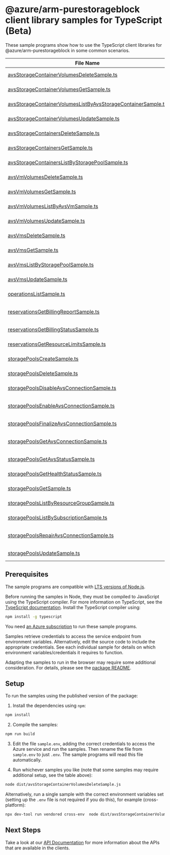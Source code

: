 # @azure/arm-purestorageblock client library samples for TypeScript (Beta)

These sample programs show how to use the TypeScript client libraries for @azure/arm-purestorageblock in some common scenarios.

| **File Name**                                                                                                             | **Description**                                                                                                                                                                                       |
| ------------------------------------------------------------------------------------------------------------------------- | ----------------------------------------------------------------------------------------------------------------------------------------------------------------------------------------------------- |
| [avsStorageContainerVolumesDeleteSample.ts][avsstoragecontainervolumesdeletesample]                                       | delete a volume in an AVS storage container x-ms-original-file: 2024-11-01-preview/AvsStorageContainerVolumes_Delete_MaximumSet_Gen.json                                                              |
| [avsStorageContainerVolumesGetSample.ts][avsstoragecontainervolumesgetsample]                                             | get a volume in an AVS storage container x-ms-original-file: 2024-11-01-preview/AvsStorageContainerVolumes_Get_MaximumSet_Gen.json                                                                    |
| [avsStorageContainerVolumesListByAvsStorageContainerSample.ts][avsstoragecontainervolumeslistbyavsstoragecontainersample] | list volumes in an AVS storage container x-ms-original-file: 2024-11-01-preview/AvsStorageContainerVolumes_ListByAvsStorageContainer_MaximumSet_Gen.json                                              |
| [avsStorageContainerVolumesUpdateSample.ts][avsstoragecontainervolumesupdatesample]                                       | update a volume in an AVS storage container x-ms-original-file: 2024-11-01-preview/AvsStorageContainerVolumes_Update_MaximumSet_Gen.json                                                              |
| [avsStorageContainersDeleteSample.ts][avsstoragecontainersdeletesample]                                                   | delete an AVS storage container x-ms-original-file: 2024-11-01-preview/AvsStorageContainers_Delete_MaximumSet_Gen.json                                                                                |
| [avsStorageContainersGetSample.ts][avsstoragecontainersgetsample]                                                         | get an AVS storage container x-ms-original-file: 2024-11-01-preview/AvsStorageContainers_Get_MaximumSet_Gen.json                                                                                      |
| [avsStorageContainersListByStoragePoolSample.ts][avsstoragecontainerslistbystoragepoolsample]                             | list AVS storage containers by storage pool x-ms-original-file: 2024-11-01-preview/AvsStorageContainers_ListByStoragePool_MaximumSet_Gen.json                                                         |
| [avsVmVolumesDeleteSample.ts][avsvmvolumesdeletesample]                                                                   | delete a volume in an AVS VM x-ms-original-file: 2024-11-01-preview/AvsVmVolumes_Delete_MaximumSet_Gen.json                                                                                           |
| [avsVmVolumesGetSample.ts][avsvmvolumesgetsample]                                                                         | get a volume in an AVS VM x-ms-original-file: 2024-11-01-preview/AvsVmVolumes_Get_MaximumSet_Gen.json                                                                                                 |
| [avsVmVolumesListByAvsVmSample.ts][avsvmvolumeslistbyavsvmsample]                                                         | list volumes in an AVS VM x-ms-original-file: 2024-11-01-preview/AvsVmVolumes_ListByAvsVm_MaximumSet_Gen.json                                                                                         |
| [avsVmVolumesUpdateSample.ts][avsvmvolumesupdatesample]                                                                   | update a volume in an AVS VM x-ms-original-file: 2024-11-01-preview/AvsVmVolumes_Update_MaximumSet_Gen.json                                                                                           |
| [avsVmsDeleteSample.ts][avsvmsdeletesample]                                                                               | delete an AVS VM x-ms-original-file: 2024-11-01-preview/AvsVms_Delete_MaximumSet_Gen.json                                                                                                             |
| [avsVmsGetSample.ts][avsvmsgetsample]                                                                                     | get an AVS VM x-ms-original-file: 2024-11-01-preview/AvsVms_Get_MaximumSet_Gen.json                                                                                                                   |
| [avsVmsListByStoragePoolSample.ts][avsvmslistbystoragepoolsample]                                                         | list AVS VMs by storage pool x-ms-original-file: 2024-11-01-preview/AvsVms_ListByStoragePool_MaximumSet_Gen.json                                                                                      |
| [avsVmsUpdateSample.ts][avsvmsupdatesample]                                                                               | update an AVS VM x-ms-original-file: 2024-11-01-preview/AvsVms_Update_MaximumSet_Gen.json                                                                                                             |
| [operationsListSample.ts][operationslistsample]                                                                           | list the operations for the provider x-ms-original-file: 2024-11-01-preview/Operations_List_MaximumSet_Gen.json                                                                                       |
| [reservationsGetBillingReportSample.ts][reservationsgetbillingreportsample]                                               | provides a summarized report along with actions for resources billed via given reservation x-ms-original-file: 2024-11-01-preview/Reservations_GetBillingReport_MaximumSet_Gen.json                   |
| [reservationsGetBillingStatusSample.ts][reservationsgetbillingstatussample]                                               | provides various statistics about resources billed via given reservation. x-ms-original-file: 2024-11-01-preview/Reservations_GetBillingStatus_MaximumSet_Gen.json                                    |
| [reservationsGetResourceLimitsSample.ts][reservationsgetresourcelimitssample]                                             | limits constraining certain resource properties. x-ms-original-file: 2024-11-01-preview/Reservations_GetResourceLimits_MaximumSet_Gen.json                                                            |
| [storagePoolsCreateSample.ts][storagepoolscreatesample]                                                                   | create a storage pool x-ms-original-file: 2024-11-01-preview/StoragePools_Create_MaximumSet_Gen.json                                                                                                  |
| [storagePoolsDeleteSample.ts][storagepoolsdeletesample]                                                                   | delete a storage pool x-ms-original-file: 2024-11-01-preview/StoragePools_Delete_MaximumSet_Gen.json                                                                                                  |
| [storagePoolsDisableAvsConnectionSample.ts][storagepoolsdisableavsconnectionsample]                                       | disable the existing AVS connection x-ms-original-file: 2024-11-01-preview/StoragePools_DisableAvsConnection_MaximumSet_Gen.json                                                                      |
| [storagePoolsEnableAvsConnectionSample.ts][storagepoolsenableavsconnectionsample]                                         | initiate a connection between the storage pool and a specified AVS SDDC resource x-ms-original-file: 2024-11-01-preview/StoragePools_EnableAvsConnection_MaximumSet_Gen.json                          |
| [storagePoolsFinalizeAvsConnectionSample.ts][storagepoolsfinalizeavsconnectionsample]                                     | finalize an already started AVS connection to a specific AVS SDDC x-ms-original-file: 2024-11-01-preview/StoragePools_FinalizeAvsConnection_MaximumSet_Gen.json                                       |
| [storagePoolsGetAvsConnectionSample.ts][storagepoolsgetavsconnectionsample]                                               | returns current information about an on-going connection to an AVS instance x-ms-original-file: 2024-11-01-preview/StoragePools_GetAvsConnection_MaximumSet_Gen.json                                  |
| [storagePoolsGetAvsStatusSample.ts][storagepoolsgetavsstatussample]                                                       | returns the status of the storage pool connection to AVS x-ms-original-file: 2024-11-01-preview/StoragePools_GetAvsStatus_MaximumSet_Gen.json                                                         |
| [storagePoolsGetHealthStatusSample.ts][storagepoolsgethealthstatussample]                                                 | retrieve health metrics of a storage pool x-ms-original-file: 2024-11-01-preview/StoragePools_GetHealthStatus_MaximumSet_Gen.json                                                                     |
| [storagePoolsGetSample.ts][storagepoolsgetsample]                                                                         | get a storage pool x-ms-original-file: 2024-11-01-preview/StoragePools_Get_MaximumSet_Gen.json                                                                                                        |
| [storagePoolsListByResourceGroupSample.ts][storagepoolslistbyresourcegroupsample]                                         | list storage pools by resource group x-ms-original-file: 2024-11-01-preview/StoragePools_ListByResourceGroup_MaximumSet_Gen.json                                                                      |
| [storagePoolsListBySubscriptionSample.ts][storagepoolslistbysubscriptionsample]                                           | list storage pools by Azure subscription ID x-ms-original-file: 2024-11-01-preview/StoragePools_ListBySubscription_MaximumSet_Gen.json                                                                |
| [storagePoolsRepairAvsConnectionSample.ts][storagepoolsrepairavsconnectionsample]                                         | test and repair, if needed, all configuration elements of the storage pool connection to the AVS instance x-ms-original-file: 2024-11-01-preview/StoragePools_RepairAvsConnection_MaximumSet_Gen.json |
| [storagePoolsUpdateSample.ts][storagepoolsupdatesample]                                                                   | update a storage pool x-ms-original-file: 2024-11-01-preview/StoragePools_Update_MaximumSet_Gen.json                                                                                                  |

## Prerequisites

The sample programs are compatible with [LTS versions of Node.js](https://github.com/nodejs/release#release-schedule).

Before running the samples in Node, they must be compiled to JavaScript using the TypeScript compiler. For more information on TypeScript, see the [TypeScript documentation][typescript]. Install the TypeScript compiler using:

```bash
npm install -g typescript
```

You need [an Azure subscription][freesub] to run these sample programs.

Samples retrieve credentials to access the service endpoint from environment variables. Alternatively, edit the source code to include the appropriate credentials. See each individual sample for details on which environment variables/credentials it requires to function.

Adapting the samples to run in the browser may require some additional consideration. For details, please see the [package README][package].

## Setup

To run the samples using the published version of the package:

1. Install the dependencies using `npm`:

```bash
npm install
```

2. Compile the samples:

```bash
npm run build
```

3. Edit the file `sample.env`, adding the correct credentials to access the Azure service and run the samples. Then rename the file from `sample.env` to just `.env`. The sample programs will read this file automatically.

4. Run whichever samples you like (note that some samples may require additional setup, see the table above):

```bash
node dist/avsStorageContainerVolumesDeleteSample.js
```

Alternatively, run a single sample with the correct environment variables set (setting up the `.env` file is not required if you do this), for example (cross-platform):

```bash
npx dev-tool run vendored cross-env  node dist/avsStorageContainerVolumesDeleteSample.js
```

## Next Steps

Take a look at our [API Documentation][apiref] for more information about the APIs that are available in the clients.

[avsstoragecontainervolumesdeletesample]: https://github.com/Azure/azure-sdk-for-js/blob/main/sdk/purestorageblock/arm-purestorageblock/samples/v1-beta/typescript/src/avsStorageContainerVolumesDeleteSample.ts
[avsstoragecontainervolumesgetsample]: https://github.com/Azure/azure-sdk-for-js/blob/main/sdk/purestorageblock/arm-purestorageblock/samples/v1-beta/typescript/src/avsStorageContainerVolumesGetSample.ts
[avsstoragecontainervolumeslistbyavsstoragecontainersample]: https://github.com/Azure/azure-sdk-for-js/blob/main/sdk/purestorageblock/arm-purestorageblock/samples/v1-beta/typescript/src/avsStorageContainerVolumesListByAvsStorageContainerSample.ts
[avsstoragecontainervolumesupdatesample]: https://github.com/Azure/azure-sdk-for-js/blob/main/sdk/purestorageblock/arm-purestorageblock/samples/v1-beta/typescript/src/avsStorageContainerVolumesUpdateSample.ts
[avsstoragecontainersdeletesample]: https://github.com/Azure/azure-sdk-for-js/blob/main/sdk/purestorageblock/arm-purestorageblock/samples/v1-beta/typescript/src/avsStorageContainersDeleteSample.ts
[avsstoragecontainersgetsample]: https://github.com/Azure/azure-sdk-for-js/blob/main/sdk/purestorageblock/arm-purestorageblock/samples/v1-beta/typescript/src/avsStorageContainersGetSample.ts
[avsstoragecontainerslistbystoragepoolsample]: https://github.com/Azure/azure-sdk-for-js/blob/main/sdk/purestorageblock/arm-purestorageblock/samples/v1-beta/typescript/src/avsStorageContainersListByStoragePoolSample.ts
[avsvmvolumesdeletesample]: https://github.com/Azure/azure-sdk-for-js/blob/main/sdk/purestorageblock/arm-purestorageblock/samples/v1-beta/typescript/src/avsVmVolumesDeleteSample.ts
[avsvmvolumesgetsample]: https://github.com/Azure/azure-sdk-for-js/blob/main/sdk/purestorageblock/arm-purestorageblock/samples/v1-beta/typescript/src/avsVmVolumesGetSample.ts
[avsvmvolumeslistbyavsvmsample]: https://github.com/Azure/azure-sdk-for-js/blob/main/sdk/purestorageblock/arm-purestorageblock/samples/v1-beta/typescript/src/avsVmVolumesListByAvsVmSample.ts
[avsvmvolumesupdatesample]: https://github.com/Azure/azure-sdk-for-js/blob/main/sdk/purestorageblock/arm-purestorageblock/samples/v1-beta/typescript/src/avsVmVolumesUpdateSample.ts
[avsvmsdeletesample]: https://github.com/Azure/azure-sdk-for-js/blob/main/sdk/purestorageblock/arm-purestorageblock/samples/v1-beta/typescript/src/avsVmsDeleteSample.ts
[avsvmsgetsample]: https://github.com/Azure/azure-sdk-for-js/blob/main/sdk/purestorageblock/arm-purestorageblock/samples/v1-beta/typescript/src/avsVmsGetSample.ts
[avsvmslistbystoragepoolsample]: https://github.com/Azure/azure-sdk-for-js/blob/main/sdk/purestorageblock/arm-purestorageblock/samples/v1-beta/typescript/src/avsVmsListByStoragePoolSample.ts
[avsvmsupdatesample]: https://github.com/Azure/azure-sdk-for-js/blob/main/sdk/purestorageblock/arm-purestorageblock/samples/v1-beta/typescript/src/avsVmsUpdateSample.ts
[operationslistsample]: https://github.com/Azure/azure-sdk-for-js/blob/main/sdk/purestorageblock/arm-purestorageblock/samples/v1-beta/typescript/src/operationsListSample.ts
[reservationsgetbillingreportsample]: https://github.com/Azure/azure-sdk-for-js/blob/main/sdk/purestorageblock/arm-purestorageblock/samples/v1-beta/typescript/src/reservationsGetBillingReportSample.ts
[reservationsgetbillingstatussample]: https://github.com/Azure/azure-sdk-for-js/blob/main/sdk/purestorageblock/arm-purestorageblock/samples/v1-beta/typescript/src/reservationsGetBillingStatusSample.ts
[reservationsgetresourcelimitssample]: https://github.com/Azure/azure-sdk-for-js/blob/main/sdk/purestorageblock/arm-purestorageblock/samples/v1-beta/typescript/src/reservationsGetResourceLimitsSample.ts
[storagepoolscreatesample]: https://github.com/Azure/azure-sdk-for-js/blob/main/sdk/purestorageblock/arm-purestorageblock/samples/v1-beta/typescript/src/storagePoolsCreateSample.ts
[storagepoolsdeletesample]: https://github.com/Azure/azure-sdk-for-js/blob/main/sdk/purestorageblock/arm-purestorageblock/samples/v1-beta/typescript/src/storagePoolsDeleteSample.ts
[storagepoolsdisableavsconnectionsample]: https://github.com/Azure/azure-sdk-for-js/blob/main/sdk/purestorageblock/arm-purestorageblock/samples/v1-beta/typescript/src/storagePoolsDisableAvsConnectionSample.ts
[storagepoolsenableavsconnectionsample]: https://github.com/Azure/azure-sdk-for-js/blob/main/sdk/purestorageblock/arm-purestorageblock/samples/v1-beta/typescript/src/storagePoolsEnableAvsConnectionSample.ts
[storagepoolsfinalizeavsconnectionsample]: https://github.com/Azure/azure-sdk-for-js/blob/main/sdk/purestorageblock/arm-purestorageblock/samples/v1-beta/typescript/src/storagePoolsFinalizeAvsConnectionSample.ts
[storagepoolsgetavsconnectionsample]: https://github.com/Azure/azure-sdk-for-js/blob/main/sdk/purestorageblock/arm-purestorageblock/samples/v1-beta/typescript/src/storagePoolsGetAvsConnectionSample.ts
[storagepoolsgetavsstatussample]: https://github.com/Azure/azure-sdk-for-js/blob/main/sdk/purestorageblock/arm-purestorageblock/samples/v1-beta/typescript/src/storagePoolsGetAvsStatusSample.ts
[storagepoolsgethealthstatussample]: https://github.com/Azure/azure-sdk-for-js/blob/main/sdk/purestorageblock/arm-purestorageblock/samples/v1-beta/typescript/src/storagePoolsGetHealthStatusSample.ts
[storagepoolsgetsample]: https://github.com/Azure/azure-sdk-for-js/blob/main/sdk/purestorageblock/arm-purestorageblock/samples/v1-beta/typescript/src/storagePoolsGetSample.ts
[storagepoolslistbyresourcegroupsample]: https://github.com/Azure/azure-sdk-for-js/blob/main/sdk/purestorageblock/arm-purestorageblock/samples/v1-beta/typescript/src/storagePoolsListByResourceGroupSample.ts
[storagepoolslistbysubscriptionsample]: https://github.com/Azure/azure-sdk-for-js/blob/main/sdk/purestorageblock/arm-purestorageblock/samples/v1-beta/typescript/src/storagePoolsListBySubscriptionSample.ts
[storagepoolsrepairavsconnectionsample]: https://github.com/Azure/azure-sdk-for-js/blob/main/sdk/purestorageblock/arm-purestorageblock/samples/v1-beta/typescript/src/storagePoolsRepairAvsConnectionSample.ts
[storagepoolsupdatesample]: https://github.com/Azure/azure-sdk-for-js/blob/main/sdk/purestorageblock/arm-purestorageblock/samples/v1-beta/typescript/src/storagePoolsUpdateSample.ts
[apiref]: https://learn.microsoft.com/javascript/api/@azure/arm-purestorageblock?view=azure-node-preview
[freesub]: https://azure.microsoft.com/free/
[package]: https://github.com/Azure/azure-sdk-for-js/tree/main/sdk/purestorageblock/arm-purestorageblock/README.md
[typescript]: https://www.typescriptlang.org/docs/home.html
